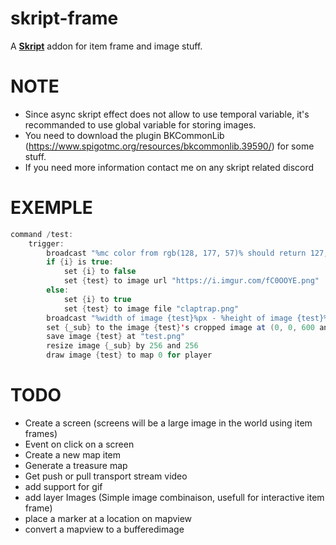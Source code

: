 # skript-frame
A [**Skript**](https://github.com/SkriptLang/Skript) addon for item frame and image stuff.

# NOTE
 - Since async skript effect does not allow to use temporal variable, it's recommanded to use global variable for storing images.
 - You need to download the plugin BKCommonLib (https://www.spigotmc.org/resources/bkcommonlib.39590/) for some stuff.
 - If you need more information contact me on any skript related discord
 
# EXEMPLE
```java
command /test:
    trigger:
        broadcast "%mc color from rgb(128, 177, 57)% should return 127, 178, 56"
        if {i} is true:
            set {i} to false
            set {test} to image url "https://i.imgur.com/fC0OOYE.png"
        else:
            set {i} to true
            set {test} to image file "claptrap.png"
        broadcast "%width of image {test}%px - %height of image {test}%px"
        set {_sub} to the image {test}'s cropped image at (0, 0, 600 and 600)
        save image {test} at "test.png"
        resize image {_sub} by 256 and 256
        draw image {test} to map 0 for player
```

# TODO
- Create a screen (screens will be a large image in the world using item frames)
- Event on click on a screen
- Create a new map item
- Generate a treasure map
- Get push or pull transport stream video
- add support for gif
- add layer Images (Simple image combinaison, usefull for interactive item frame)
- place a marker at a location on mapview
- convert a mapview to a bufferedimage
